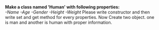 **Make a class named 'Human' with following properties:** <br>
	*-Name
	-Age
	-Gender
	-Height
	-Weight*
Please write constructor and then write set and get method for every properties. Now Create two object. one is man and another is human with proper information. 
